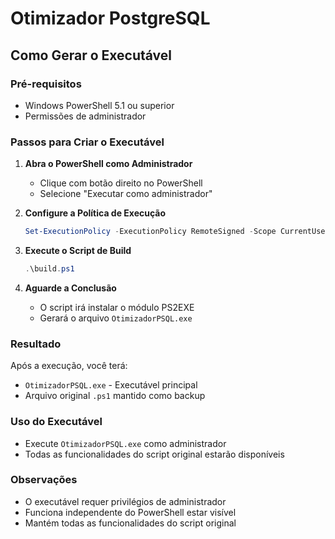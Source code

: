 # Otimizador PostgreSQL

## Como Gerar o Executável

### Pré-requisitos
- Windows PowerShell 5.1 ou superior
- Permissões de administrador

### Passos para Criar o Executável

1. **Abra o PowerShell como Administrador**
   - Clique com botão direito no PowerShell
   - Selecione "Executar como administrador"

2. **Configure a Política de Execução**
   ```powershell
   Set-ExecutionPolicy -ExecutionPolicy RemoteSigned -Scope CurrentUser
   ```

3. **Execute o Script de Build**
   ```powershell
   .\build.ps1
   ```

4. **Aguarde a Conclusão**
   - O script irá instalar o módulo PS2EXE
   - Gerará o arquivo `OtimizadorPSQL.exe`

### Resultado
Após a execução, você terá:
- `OtimizadorPSQL.exe` - Executável principal
- Arquivo original `.ps1` mantido como backup

### Uso do Executável
- Execute `OtimizadorPSQL.exe` como administrador
- Todas as funcionalidades do script original estarão disponíveis

### Observações
- O executável requer privilégios de administrador
- Funciona independente do PowerShell estar visível
- Mantém todas as funcionalidades do script original